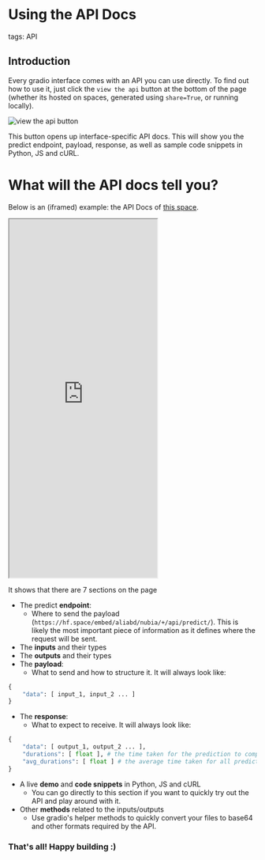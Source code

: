 # Using the API Docs

tags: API

## Introduction

Every gradio interface comes with an API you can use directly. To find out how to use it, just click the `view the api` button at the bottom of the page (whether its hosted on spaces, generated using `share=True`, or running locally).

![view the api button](website/src/assets/img/guides/using_the_api_docs/view-the-api-button.gif)

This button opens up interface-specific API docs. This will show you the predict endpoint, payload, response, as well as sample code snippets in Python, JS and cURL.

# What will the API docs tell you?

Below is an (iframed) example: the API Docs of [this space](https://huggingface.co/spaces/aliabd/nubia).

<iframe src="https://hf.space/embed/aliabd/nubia/api" frameBorder="5" height="725" title="Gradio app" class="container p-0 flex-grow space-iframe" allow="accelerometer; ambient-light-sensor; autoplay; battery; camera; document-domain; encrypted-media; fullscreen; geolocation; gyroscope; layout-animations; legacy-image-formats; magnetometer; microphone; midi; oversized-images; payment; picture-in-picture; publickey-credentials-get; sync-xhr; usb; vr ; wake-lock; xr-spatial-tracking" sandbox="allow-forms allow-modals allow-popups allow-popups-to-escape-sandbox allow-same-origin allow-scripts allow-downloads"></iframe>


It shows that there are 7 sections on the page

* The predict **endpoint**: 
    * Where to send the payload (`https://hf.space/embed/aliabd/nubia/+/api/predict/`). This is likely the most important piece of information as it defines where the request will be sent.
* The **inputs** and their types
* The **outputs** and their types
* The **payload**: 
    * What to send and how to structure it. It will always look like:
```python
{
    "data": [ input_1, input_2 ... ]
}  
```
* The **response**: 
    * What to expect to receive. It will always look like:
```python
{
    "data": [ output_1, output_2 ... ],
    "durations": [ float ], # the time taken for the prediction to complete
    "avg_durations": [ float ] # the average time taken for all predictions so far (used to estimate the runtime)
}  
```

* A live **demo** and **code snippets** in Python, JS and cURL
    * You can go directly to this section if you want to quickly try out the API and play around with it. 
* Other **methods** related to the inputs/outputs 
    * Use gradio's helper methods to quickly convert your files to base64 and other formats required by the API.


### That's all! Happy building :)